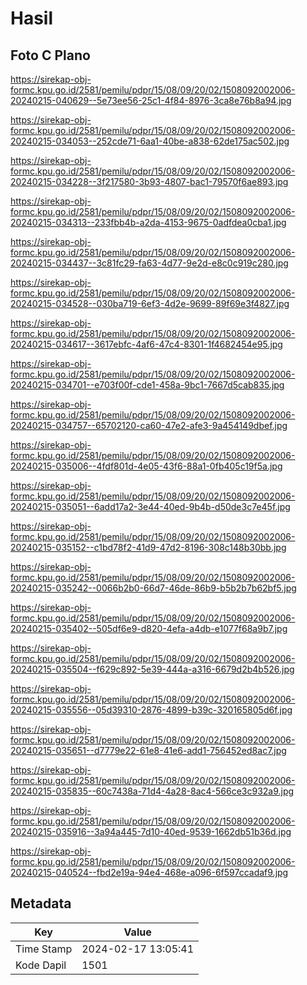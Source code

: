 # Hasil

## Foto C Plano

https://sirekap-obj-formc.kpu.go.id/2581/pemilu/pdpr/15/08/09/20/02/1508092002006-20240215-040629--5e73ee56-25c1-4f84-8976-3ca8e76b8a94.jpg

https://sirekap-obj-formc.kpu.go.id/2581/pemilu/pdpr/15/08/09/20/02/1508092002006-20240215-034053--252cde71-6aa1-40be-a838-62de175ac502.jpg

https://sirekap-obj-formc.kpu.go.id/2581/pemilu/pdpr/15/08/09/20/02/1508092002006-20240215-034228--3f217580-3b93-4807-bac1-79570f6ae893.jpg

https://sirekap-obj-formc.kpu.go.id/2581/pemilu/pdpr/15/08/09/20/02/1508092002006-20240215-034313--233fbb4b-a2da-4153-9675-0adfdea0cba1.jpg

https://sirekap-obj-formc.kpu.go.id/2581/pemilu/pdpr/15/08/09/20/02/1508092002006-20240215-034437--3c81fc29-fa63-4d77-9e2d-e8c0c919c280.jpg

https://sirekap-obj-formc.kpu.go.id/2581/pemilu/pdpr/15/08/09/20/02/1508092002006-20240215-034528--030ba719-6ef3-4d2e-9699-89f69e3f4827.jpg

https://sirekap-obj-formc.kpu.go.id/2581/pemilu/pdpr/15/08/09/20/02/1508092002006-20240215-034617--3617ebfc-4af6-47c4-8301-1f4682454e95.jpg

https://sirekap-obj-formc.kpu.go.id/2581/pemilu/pdpr/15/08/09/20/02/1508092002006-20240215-034701--e703f00f-cde1-458a-9bc1-7667d5cab835.jpg

https://sirekap-obj-formc.kpu.go.id/2581/pemilu/pdpr/15/08/09/20/02/1508092002006-20240215-034757--65702120-ca60-47e2-afe3-9a454149dbef.jpg

https://sirekap-obj-formc.kpu.go.id/2581/pemilu/pdpr/15/08/09/20/02/1508092002006-20240215-035006--4fdf801d-4e05-43f6-88a1-0fb405c19f5a.jpg

https://sirekap-obj-formc.kpu.go.id/2581/pemilu/pdpr/15/08/09/20/02/1508092002006-20240215-035051--6add17a2-3e44-40ed-9b4b-d50de3c7e45f.jpg

https://sirekap-obj-formc.kpu.go.id/2581/pemilu/pdpr/15/08/09/20/02/1508092002006-20240215-035152--c1bd78f2-41d9-47d2-8196-308c148b30bb.jpg

https://sirekap-obj-formc.kpu.go.id/2581/pemilu/pdpr/15/08/09/20/02/1508092002006-20240215-035242--0066b2b0-66d7-46de-86b9-b5b2b7b62bf5.jpg

https://sirekap-obj-formc.kpu.go.id/2581/pemilu/pdpr/15/08/09/20/02/1508092002006-20240215-035402--505df6e9-d820-4efa-a4db-e1077f68a9b7.jpg

https://sirekap-obj-formc.kpu.go.id/2581/pemilu/pdpr/15/08/09/20/02/1508092002006-20240215-035504--f629c892-5e39-444a-a316-6679d2b4b526.jpg

https://sirekap-obj-formc.kpu.go.id/2581/pemilu/pdpr/15/08/09/20/02/1508092002006-20240215-035556--05d39310-2876-4899-b39c-320165805d6f.jpg

https://sirekap-obj-formc.kpu.go.id/2581/pemilu/pdpr/15/08/09/20/02/1508092002006-20240215-035651--d7779e22-61e8-41e6-add1-756452ed8ac7.jpg

https://sirekap-obj-formc.kpu.go.id/2581/pemilu/pdpr/15/08/09/20/02/1508092002006-20240215-035835--60c7438a-71d4-4a28-8ac4-566ce3c932a9.jpg

https://sirekap-obj-formc.kpu.go.id/2581/pemilu/pdpr/15/08/09/20/02/1508092002006-20240215-035916--3a94a445-7d10-40ed-9539-1662db51b36d.jpg

https://sirekap-obj-formc.kpu.go.id/2581/pemilu/pdpr/15/08/09/20/02/1508092002006-20240215-040524--fbd2e19a-94e4-468e-a096-6f597ccadaf9.jpg


## Metadata

| Key        | Value               |
| ---------- | ------------------- |
| Time Stamp | 2024-02-17 13:05:41 |
| Kode Dapil | 1501                |



